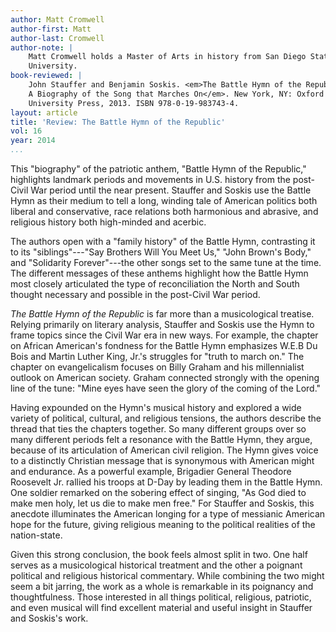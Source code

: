 ```yaml
---
author: Matt Cromwell
author-first: Matt
author-last: Cromwell
author-note: |
    Matt Cromwell holds a Master of Arts in history from San Diego State
    University.
book-reviewed: |
    John Stauffer and Benjamin Soskis. <em>The Battle Hymn of the Republic:
    A Biography of the Song that Marches On</em>. New York, NY: Oxford
    University Press, 2013. ISBN 978-0-19-983743-4.
layout: article
title: 'Review: The Battle Hymn of the Republic'
vol: 16
year: 2014
...
```


This "biography" of the patriotic anthem, "Battle Hymn of the Republic,"
highlights landmark periods and movements in U.S. history from the
post-Civil War period until the near present. Stauffer and Soskis use
the Battle Hymn as their medium to tell a long, winding tale of American
politics both liberal and conservative, race relations both harmonious
and abrasive, and religious history both high-minded and acerbic.

The authors open with a "family history" of the Battle Hymn, contrasting
it to its "siblings"---"Say Brothers Will You Meet Us," "John Brown's
Body," and "Solidarity Forever"---the other songs set to the same tune
at the time. The different messages of these anthems highlight how the
Battle Hymn most closely articulated the type of reconciliation the
North and South thought necessary and possible in the post-Civil War
period.

*The Battle Hymn of the Republic* is far more than a musicological
treatise. Relying primarily on literary analysis, Stauffer and Soskis
use the Hymn to frame topics since the Civil War era in new ways. For
example, the chapter on African American's fondness for the Battle Hymn
emphasizes W.E.B Du Bois and Martin Luther King, Jr.'s struggles for
"truth to march on." The chapter on evangelicalism focuses on Billy
Graham and his millennialist outlook on American society. Graham
connected strongly with the opening line of the tune: "Mine eyes have
seen the glory of the coming of the Lord."

Having expounded on the Hymn's musical history and explored a wide
variety of political, cultural, and religious tensions, the authors
describe the thread that ties the chapters together. So many different
groups over so many different periods felt a resonance with the Battle
Hymn, they argue, because of its articulation of American civil
religion. The Hymn gives voice to a distinctly Christian message that is
synonymous with American might and endurance. As a powerful example,
Brigadier General Theodore Roosevelt Jr. rallied his troops at D-Day by
leading them in the Battle Hymn. One soldier remarked on the sobering
effect of singing, "As God died to make men holy, let us die to make men
free." For Stauffer and Soskis, this anecdote illuminates the American
longing for a type of messianic American hope for the future, giving
religious meaning to the political realities of the nation-state.

Given this strong conclusion, the book feels almost split in two. One
half serves as a musicological historical treatment and the other a
poignant political and religious historical commentary. While combining
the two might seem a bit jarring, the work as a whole is remarkable in
its poignancy and thoughtfulness. Those interested in all things
political, religious, patriotic, and even musical will find excellent
material and useful insight in Stauffer and Soskis's work.
